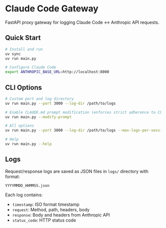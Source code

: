 # Claude Code Gateway

FastAPI proxy gateway for logging Claude Code ↔ Anthropic API requests.

## Quick Start

```bash
# Install and run
uv sync
uv run main.py

# Configure Claude Code
export ANTHROPIC_BASE_URL=http://localhost:8000
```

## CLI Options

```bash
# Custom port and log directory
uv run main.py --port 3000 --log-dir /path/to/logs

# Enable CLAUDE.md prompt modification (enforces strict adherence to CLAUDE.md instructions)
uv run main.py --modify-prompt

# All options
uv run main.py --port 3000 --log-dir /path/to/logs --max-logs-per-session 10 --modify-prompt

# Help
uv run main.py --help
```

## Logs

Request/response logs are saved as JSON files in `logs/` directory with format:
```
YYYYMMDD_HHMMSS.json
```

Each log contains:
- `timestamp`: ISO format timestamp
- `request`: Method, path, headers, body
- `response`: Body and headers from Anthropic API
- `status_code`: HTTP status code